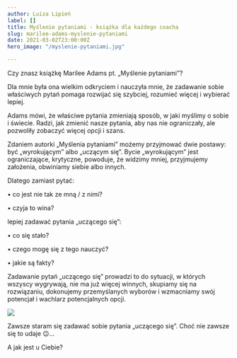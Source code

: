 ```yaml
---
author: Luiza Lipień
label: []
title: Myślenie pytaniami - książka dla każdego coacha
slug: marilee-adams-myslenie-pytaniami
date: 2021-03-02T23:00:00Z
hero_image: "/myslenie-pytaniami.jpg"

---
```

Czy znasz książkę Marilee Adams pt. „Myślenie pytaniami”?

Dla mnie była ona wielkim odkryciem i nauczyła mnie, że zadawanie sobie właściwych pytań pomaga rozwijać się szybciej, rozumieć więcej i wybierać lepiej.

Adams mówi, że właściwe pytania zmieniają sposób, w jaki myślimy o sobie i świecie. Radzi, jak zmienić nasze pytania, aby nas nie ograniczały, ale pozwoliły zobaczyć więcej opcji i szans.

Zdaniem autorki „Myślenia pytaniami” możemy przyjmować dwie postawy: być „wyrokującym” albo „uczącym się”. Bycie „wyrokującym” jest ograniczające, krytyczne, powoduje, że widzimy mniej, przyjmujemy założenia, obwiniamy siebie albo innych.

Dlatego zamiast pytać:

• co jest nie tak ze mną / z nimi?

• czyja to wina?

lepiej zadawać pytania „uczącego się”:

• co się stało?

• czego mogę się z tego nauczyć?

• jakie są fakty?

Zadawanie pytań „uczącego się” prowadzi to do sytuacji, w których wszyscy wygrywają, nie ma już więcej winnych, skupiamy się na rozwiązaniu, dokonujemy przemyślanych wyborów i wzmacniamy swój potencjał i wachlarz potencjalnych opcji.

![](/myslenie-pytaniami.png)

Zawsze staram się zadawać sobie pytania „uczącego się”. Choć nie zawsze się to udaje 😉...  
  
A jak jest u Ciebie?